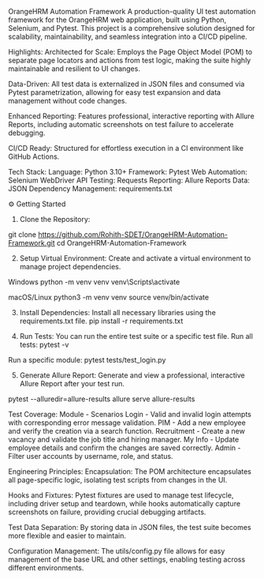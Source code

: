 OrangeHRM Automation Framework
A production-quality UI test automation framework for the OrangeHRM web application, built using Python, Selenium, and Pytest. This project is a comprehensive solution designed for scalability, maintainability, and seamless integration into a CI/CD pipeline.

Highlights:
Architected for Scale: Employs the Page Object Model (POM) to separate page locators and actions from test logic, making the suite highly maintainable and resilient to UI changes.

Data-Driven: All test data is externalized in JSON files and consumed via Pytest parametrization, allowing for easy test expansion and data management without code changes.

Enhanced Reporting: Features professional, interactive reporting with Allure Reports, including automatic screenshots on test failure to accelerate debugging.

CI/CD Ready: Structured for effortless execution in a CI environment like GitHub Actions.

Tech Stack:
Language: Python 3.10+
Framework: Pytest
Web Automation: Selenium WebDriver
API Testing: Requests
Reporting: Allure Reports
Data: JSON
Dependency Management: requirements.txt

⚙️ Getting Started
1. Clone the Repository:

git clone https://github.com/Rohith-SDET/OrangeHRM-Automation-Framework.git
cd OrangeHRM-Automation-Framework

2. Setup Virtual Environment:
Create and activate a virtual environment to manage project dependencies.

Windows
python -m venv venv
venv\Scripts\activate

macOS/Linux
python3 -m venv venv
source venv/bin/activate

3. Install Dependencies:
Install all necessary libraries using the requirements.txt file.
pip install -r requirements.txt

5. Run Tests:
You can run the entire test suite or a specific test file.
Run all tests:
pytest -v

Run a specific module:
pytest tests/test_login.py

5. Generate Allure Report:
Generate and view a professional, interactive Allure Report after your test run.

pytest --alluredir=allure-results
allure serve allure-results

Test Coverage:
Module	- Scenarios
Login	- Valid and invalid login attempts with corresponding error message validation.
PIM	- Add a new employee and verify the creation via a search function.
Recruitment	- Create a new vacancy and validate the job title and hiring manager.
My Info	- Update employee details and confirm the changes are saved correctly.
Admin	- Filter user accounts by username, role, and status.

Engineering Principles:
Encapsulation: The POM architecture encapsulates all page-specific logic, isolating test scripts from changes in the UI.

Hooks and Fixtures: Pytest fixtures are used to manage test lifecycle, including driver setup and teardown, while hooks automatically capture screenshots on failure, providing crucial debugging artifacts.

Test Data Separation: By storing data in JSON files, the test suite becomes more flexible and easier to maintain.

Configuration Management: The utils/config.py file allows for easy management of the base URL and other settings, enabling testing across different environments.

